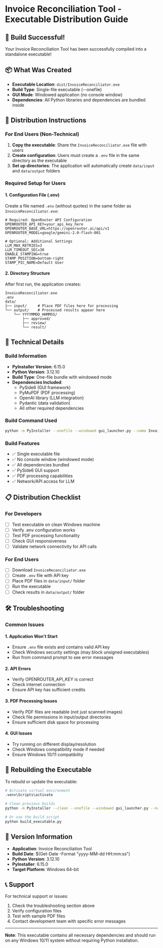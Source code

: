 # Invoice Reconciliation Tool - Executable Distribution Guide

## 🎉 Build Successful!

Your Invoice Reconciliation Tool has been successfully compiled into a standalone executable!

## 📦 What Was Created

- **Executable Location**: `dist/InvoiceReconciliator.exe`
- **Build Type**: Single-file executable (--onefile)
- **GUI Mode**: Windowed application (no console window)
- **Dependencies**: All Python libraries and dependencies are bundled inside

## 🚀 Distribution Instructions

### For End Users (Non-Technical)

1. **Copy the executable**: Share the `InvoiceReconciliator.exe` file with users
2. **Create configuration**: Users must create a `.env` file in the same directory as the executable
3. **Set up directories**: The application will automatically create `data/input` and `data/output` folders

### Required Setup for Users

#### 1. Configuration File (.env)
Create a file named `.env` (without quotes) in the same folder as `InvoiceReconciliator.exe`:

```env
# Required: OpenRouter API Configuration
OPENROUTER_API_KEY=your_api_key_here
OPENROUTER_BASE_URL=https://openrouter.ai/api/v1
OPENROUTER_MODEL=google/gemini-2.0-flash-001

# Optional: Additional Settings
LLM_MAX_RETRIES=3
LLM_TIMEOUT_SEC=30
ENABLE_STAMPING=true
STAMP_POSITION=bottom-right
STAMP_PIC_NAME=Default User
```

#### 2. Directory Structure
After first run, the application creates:
```
InvoiceReconciliator.exe
.env
data/
├── input/     # Place PDF files here for processing
└── output/    # Processed results appear here
    └── YYYYMMDD_HHMMSS/
        ├── approved/
        ├── review/
        └── result/
```

## 🔧 Technical Details

### Build Information
- **PyInstaller Version**: 6.15.0
- **Python Version**: 3.12.10
- **Build Type**: One-file bundle with windowed mode
- **Dependencies Included**: 
  - PySide6 (GUI framework)
  - PyMuPDF (PDF processing)
  - OpenAI library (LLM integration)
  - Pydantic (data validation)
  - All other required dependencies

### Build Command Used
```bash
python -m PyInstaller --onefile --windowed gui_launcher.py --name InvoiceReconciliator
```

### Build Features
- ✅ Single executable file
- ✅ No console window (windowed mode)
- ✅ All dependencies bundled
- ✅ PySide6 GUI support
- ✅ PDF processing capabilities
- ✅ Network/API access for LLM

## 📋 Distribution Checklist

### For Developers
- [ ] Test executable on clean Windows machine
- [ ] Verify .env configuration works
- [ ] Test PDF processing functionality
- [ ] Check GUI responsiveness
- [ ] Validate network connectivity for API calls

### For End Users
- [ ] Download `InvoiceReconciliator.exe`
- [ ] Create `.env` file with API key
- [ ] Place PDF files in `data/input/` folder
- [ ] Run the executable
- [ ] Check results in `data/output/` folder

## 🛠️ Troubleshooting

### Common Issues

#### 1. Application Won't Start
- Ensure `.env` file exists and contains valid API key
- Check Windows security settings (may block unsigned executables)
- Run from command prompt to see error messages

#### 2. API Errors
- Verify OPENROUTER_API_KEY is correct
- Check internet connection
- Ensure API key has sufficient credits

#### 3. PDF Processing Issues
- Verify PDF files are readable (not just scanned images)
- Check file permissions in input/output directories
- Ensure sufficient disk space for processing

#### 4. GUI Issues
- Try running on different display/resolution
- Check Windows compatibility mode if needed
- Ensure Windows 10/11 compatibility

## 🔄 Rebuilding the Executable

To rebuild or update the executable:

```bash
# Activate virtual environment
.venv\Scripts\activate

# Clean previous builds
python -m PyInstaller --clean --onefile --windowed gui_launcher.py --name InvoiceReconciliator

# Or use the build script
python build_executable.py
```

## 📝 Version Information

- **Application**: Invoice Reconciliation Tool
- **Build Date**: $(Get-Date -Format "yyyy-MM-dd HH:mm:ss")
- **Python Version**: 3.12.10
- **PyInstaller**: 6.15.0
- **Target Platform**: Windows 64-bit

## 📞 Support

For technical support or issues:
1. Check the troubleshooting section above
2. Verify configuration files
3. Test with sample PDF files
4. Contact development team with specific error messages

---

**Note**: This executable contains all necessary dependencies and should run on any Windows 10/11 system without requiring Python installation.
